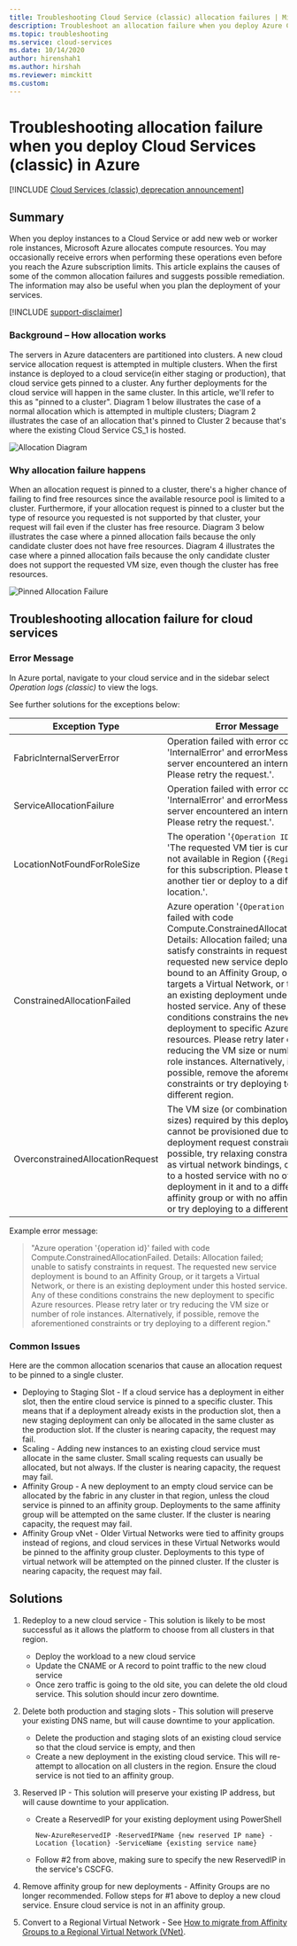 ```yaml
---
title: Troubleshooting Cloud Service (classic) allocation failures | Microsoft Docs
description: Troubleshoot an allocation failure when you deploy Azure Cloud Services. Learn how allocation works and why allocation can fail.
ms.topic: troubleshooting
ms.service: cloud-services
ms.date: 10/14/2020
author: hirenshah1
ms.author: hirshah
ms.reviewer: mimckitt
ms.custom: 
---
```


# Troubleshooting allocation failure when you deploy Cloud Services (classic) in Azure

[!INCLUDE [Cloud Services (classic) deprecation announcement](includes/deprecation-announcement.md)]


## Summary

When you deploy instances to a Cloud Service or add new web or worker role instances, Microsoft Azure allocates compute resources. You may occasionally receive errors when performing these operations even before you reach the Azure subscription limits. This article explains the causes of some of the common allocation failures and suggests possible remediation. The information may also be useful when you plan the deployment of your services.

[!INCLUDE [support-disclaimer](../../includes/support-disclaimer.md)]

### Background – How allocation works

The servers in Azure datacenters are partitioned into clusters. A new cloud service allocation request is attempted in multiple clusters. When the first instance is deployed to a cloud service(in either staging or production), that cloud service gets pinned to a cluster. Any further deployments for the cloud service will happen in the same cluster. In this article, we'll refer to this as "pinned to a cluster". Diagram 1 below illustrates the case of a normal allocation which is attempted in multiple clusters; Diagram 2 illustrates the case of an allocation that's pinned to Cluster 2 because that's where the existing Cloud Service CS_1 is hosted.

![Allocation Diagram](./media/cloud-services-allocation-failure/Allocation1.png)

### Why allocation failure happens

When an allocation request is pinned to a cluster, there's a higher chance of failing to find free resources since the available resource pool is limited to a cluster. Furthermore, if your allocation request is pinned to a cluster but the type of resource you requested is not supported by that cluster, your request will fail even if the cluster has free resource. Diagram 3 below illustrates the case where a pinned allocation fails because the only candidate cluster does not have free resources. Diagram 4 illustrates the case where a pinned allocation fails because the only candidate cluster does not support the requested VM size, even though the cluster has free resources.

![Pinned Allocation Failure](./media/cloud-services-allocation-failure/Allocation2.png)

## Troubleshooting allocation failure for cloud services

### Error Message

In Azure portal, navigate to your cloud service and in the sidebar select *Operation logs (classic)* to view the logs.

See further solutions for the exceptions below:

|Exception Type  |Error Message  |Solution  |
|---------|---------|---------|
|FabricInternalServerError     |Operation failed with error code 'InternalError' and errorMessage 'The server encountered an internal error. Please retry the request.'.|[Troubleshoot FabricInternalServerError](cloud-services-troubleshoot-fabric-internal-server-error.md)|
|ServiceAllocationFailure     |Operation failed with error code 'InternalError' and errorMessage 'The server encountered an internal error. Please retry the request.'.|[Troubleshoot ServiceAllocationFailure](cloud-services-troubleshoot-fabric-internal-server-error.md)|
|LocationNotFoundForRoleSize     |The operation '`{Operation ID}`' failed: 'The requested VM tier is currently not available in Region (`{Region ID}`) for this subscription. Please try another tier or deploy to a different location.'.|[Troubleshoot LocationNotFoundForRoleSize](cloud-services-troubleshoot-location-not-found-for-role-size.md)|
|ConstrainedAllocationFailed     |Azure operation '`{Operation ID}`' failed with code Compute.ConstrainedAllocationFailed. Details: Allocation failed; unable to satisfy constraints in request. The requested new service deployment is bound to an Affinity Group, or it targets a Virtual Network, or there is an existing deployment under this hosted service. Any of these conditions constrains the new deployment to specific Azure resources. Please retry later or try reducing the VM size or number of role instances. Alternatively, if possible, remove the aforementioned constraints or try deploying to a different region.|[Troubleshoot ConstrainedAllocationFailed](cloud-services-troubleshoot-constrained-allocation-failed.md)|
|OverconstrainedAllocationRequest     |The VM size (or combination of VM sizes) required by this deployment cannot be provisioned due to deployment request constraints. If possible, try relaxing constraints such as virtual network bindings, deploying to a hosted service with no other deployment in it and to a different affinity group or with no affinity group, or try deploying to a different region.|[Troubleshoot OverconstrainedAllocationRequest](cloud-services-troubleshoot-overconstrained-allocation-request.md)|

Example error message:

> "Azure operation '{operation id}' failed with code Compute.ConstrainedAllocationFailed. Details: Allocation failed; unable to satisfy constraints in request. The requested new service deployment is bound to an Affinity Group, or it targets a Virtual Network, or there is an existing deployment under this hosted service. Any of these conditions constrains the new deployment to specific Azure resources. Please retry later or try reducing the VM size or number of role instances. Alternatively, if possible, remove the aforementioned constraints or try deploying to a different region."

### Common Issues

Here are the common allocation scenarios that cause an allocation request to be pinned to a single cluster.

* Deploying to Staging Slot - If a cloud service has a deployment in either slot, then the entire cloud service is pinned to a specific cluster.  This means that if a deployment already exists in the production slot, then a new staging deployment can only be allocated in the same cluster as the production slot. If the cluster is nearing capacity, the request may fail.
* Scaling - Adding new instances to an existing cloud service must allocate in the same cluster.  Small scaling requests can usually be allocated, but not always. If the cluster is nearing capacity, the request may fail.
* Affinity Group - A new deployment to an empty cloud service can be allocated by the fabric in any cluster in that region, unless the cloud service is pinned to an affinity group. Deployments to the same affinity group will be attempted on the same cluster. If the cluster is nearing capacity, the request may fail.
* Affinity Group vNet - Older Virtual Networks were tied to affinity groups instead of regions, and cloud services in these Virtual Networks would be pinned to the affinity group cluster. Deployments to this type of virtual network will be attempted on the pinned cluster. If the cluster is nearing capacity, the request may fail.

## Solutions

1. Redeploy to a new cloud service - This solution is likely to be most successful as it allows the platform to choose from all clusters in that region.

   * Deploy the workload to a new cloud service  
   * Update the CNAME or A record to point traffic to the new cloud service
   * Once zero traffic is going to the old site, you can delete the old cloud service. This solution should incur zero downtime.
2. Delete both production and staging slots - This solution will preserve your existing DNS name, but will cause downtime to your application.

   * Delete the production and staging slots of an existing cloud service so that the cloud service is empty, and then
   * Create a new deployment in the existing cloud service. This will re-attempt to allocation on all clusters in the region. Ensure the cloud service is not tied to an affinity group.
3. Reserved IP -  This solution will preserve your existing IP address, but will cause downtime to your application.  

   * Create a ReservedIP for your existing deployment using PowerShell

     ```azurepowershell
     New-AzureReservedIP -ReservedIPName {new reserved IP name} -Location {location} -ServiceName {existing service name}
     ```

   * Follow #2 from above, making sure to specify the new ReservedIP in the service's CSCFG.
4. Remove affinity group for new deployments - Affinity Groups are no longer recommended. Follow steps for #1 above to deploy a new cloud service. Ensure cloud service is not in an affinity group.
5. Convert to a Regional Virtual Network - See [How to migrate from Affinity Groups to a Regional Virtual Network (VNet)](/previous-versions/azure/virtual-network/virtual-networks-migrate-to-regional-vnet).
